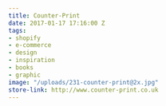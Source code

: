```yaml
---
title: Counter-Print
date: 2017-01-17 17:16:00 Z
tags:
- shopify
- e-commerce
- design
- inspiration
- books
- graphic
image: "/uploads/231-counter-print@2x.jpg"
store-link: http://www.counter-print.co.uk
---
```


